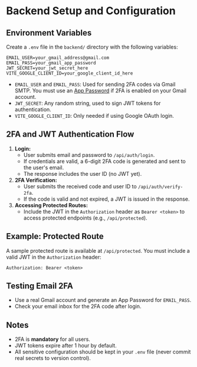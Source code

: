 # Backend Setup and Configuration

## Environment Variables

Create a `.env` file in the `backend/` directory with the following variables:

```
EMAIL_USER=your_gmail_address@gmail.com
EMAIL_PASS=your_gmail_app_password
JWT_SECRET=your_jwt_secret_here
VITE_GOOGLE_CLIENT_ID=your_google_client_id_here
```

- `EMAIL_USER` and `EMAIL_PASS`: Used for sending 2FA codes via Gmail SMTP. You must use an [App Password](https://support.google.com/accounts/answer/185833?hl=en) if 2FA is enabled on your Gmail account.
- `JWT_SECRET`: Any random string, used to sign JWT tokens for authentication.
- `VITE_GOOGLE_CLIENT_ID`: Only needed if using Google OAuth login.

## 2FA and JWT Authentication Flow

1. **Login:**
   - User submits email and password to `/api/auth/login`.
   - If credentials are valid, a 6-digit 2FA code is generated and sent to the user's email.
   - The response includes the user ID (no JWT yet).
2. **2FA Verification:**
   - User submits the received code and user ID to `/api/auth/verify-2fa`.
   - If the code is valid and not expired, a JWT is issued in the response.
3. **Accessing Protected Routes:**
   - Include the JWT in the `Authorization` header as `Bearer <token>` to access protected endpoints (e.g., `/api/protected`).

## Example: Protected Route

A sample protected route is available at `/api/protected`. You must include a valid JWT in the `Authorization` header:

```
Authorization: Bearer <token>
```

## Testing Email 2FA
- Use a real Gmail account and generate an App Password for `EMAIL_PASS`.
- Check your email inbox for the 2FA code after login.

## Notes
- 2FA is **mandatory** for all users.
- JWT tokens expire after 1 hour by default.
- All sensitive configuration should be kept in your `.env` file (never commit real secrets to version control). 